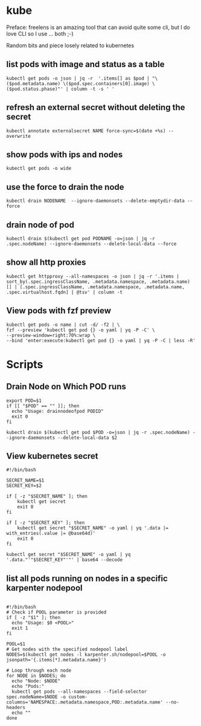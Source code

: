 # kube

Preface: freelens is an amazing tool that can avoid quite some cli, but I do love CLI so I use ... both ;-)

Random bits and piece losely related to kubernetes

## list pods with image and status as a table

```
kubectl get pods -o json | jq -r  '.items[] as $pod | "\($pod.metadata.name) \($pod.spec.containers[0].image) \($pod.status.phase)"' | column -t -s ' '
```

## refresh an external secret without deleting the secret

```
kubectl annotate externalsecret NAME force-sync=$(date +%s) --overwrite
```

## show pods with ips and nodes

```
kubectl get pods -o wide
```

## use the force to drain the node

```
kubectl drain NODENAME  --ignore-daemonsets --delete-emptydir-data --force
```

## drain node of pod

```
kubectl drain $(kubectl get pod PODNAME -o=json | jq -r .spec.nodeName) --ignore-daemonsets --delete-local-data --force
```

## show all http proxies

```
kubectl get httpproxy --all-namespaces -o json | jq -r '.items | sort_by(.spec.ingressClassName, .metadata.namespace, .metadata.name) [] | [.spec.ingressClassName, .metadata.namespace, .metadata.name, .spec.virtualhost.fqdn] | @tsv' | column -t
```

## View pods with fzf preview

```
kubectl get pods -o name | cut -d/ -f2 | \
fzf --preview 'kubectl get pod {} -o yaml | yq -P -C' \
--preview-window=right:70%:wrap \
--bind 'enter:execute:kubectl get pod {} -o yaml | yq -P -C | less -R'
```

# Scripts


## Drain Node on Which POD runs

```
export POD=$1
if [[ "$POD" == "" ]]; then
  echo "Usage: drainnodeofpod PODID"
  exit 0
fi
 
kubectl drain $(kubectl get pod $POD -o=json | jq -r .spec.nodeName) --ignore-daemonsets --delete-local-data $2

```

## View kubernetes secret

```
#!/bin/bash

SECRET_NAME=$1
SECRET_KEY=$2

if [ -z "$SECRET_NAME" ]; then
    kubectl get secret
    exit 0
fi

if [ -z "$SECRET_KEY" ]; then
    kubectl get secret "$SECRET_NAME" -o yaml | yq '.data |= with_entries(.value |= @base64d)'
    exit 0
fi

kubectl get secret "$SECRET_NAME" -o yaml | yq '.data."'"$SECRET_KEY"'"' | base64 --decode

```

## list all pods running on nodes in a specific karpenter nodepool

```

#!/bin/bash
# Check if POOL parameter is provided
if [ -z "$1" ]; then
  echo "Usage: $0 <POOL>"
  exit 1
fi

POOL=$1
# Get nodes with the specified nodepool label
NODES=$(kubectl get nodes -l karpenter.sh/nodepool=$POOL -o jsonpath='{.items[*].metadata.name}')

# Loop through each node
for NODE in $NODES; do
  echo "Node: $NODE"
  echo "Pods:"
  kubectl get pods --all-namespaces --field-selector spec.nodeName=$NODE -o custom-columns='NAMESPACE:.metadata.namespace,POD:.metadata.name' --no-headers
  echo ""
done



```
